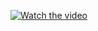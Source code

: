 
[![Watch the video](https://img.youtube.com/vi/vESKSDnMig0/maxresdefault.jpg)](https://www.youtube.com/embed/vESKSDnMig0)
